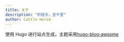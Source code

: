 ```yaml
---
title: 关于
description: "积跬步，至千里"
author: Cattle Horse
---
```


使用 Hugo 进行站点生成，主题采用[hugo-blog-awsome](https://github.com/hugo-sid/hugo-blog-awesome/)
